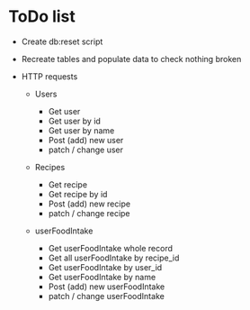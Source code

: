 # ToDo list

- Create db:reset script

- Recreate tables and populate data to check nothing broken

- HTTP requests

  - Users

    - Get user
    - Get user by id
    - Get user by name
    - Post (add) new user
    - patch / change user

  - Recipes

    - Get recipe
    - Get recipe by id
    - Post (add) new recipe
    - patch / change recipe

  - userFoodIntake
    - Get userFoodIntake whole record
    - Get all userFoodIntake by recipe_id
    - Get userFoodIntake by user_id
    - Get userFoodIntake by name
    - Post (add) new userFoodIntake
    - patch / change userFoodIntake
